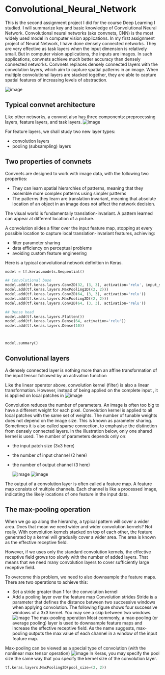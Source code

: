 # Convolutional_Neural_Network
This is the second assignment project I did for the course Deep Learning I studied. I will summarize key and basic knowledge of Convolutional Neural Network.
Convolutional neural networks (aka convnets, CNN) is the most widely used model in computer vision applications. In my first assignment project of Neural Network, I have done densely connected networks. They are very effective as task layers when the input dimension is relatively small. But in computer vision applications, the inputs are images. In such applications, convnets achieve much better accuracy than densely connected networks. Convnets replaces densely connected layers with the convolution layers, which aim to capture spatial patterns in an image. When multiple convolutional layers are stacked together, they are able to capture spatial features of increasing levels of abstraction.

![image](https://github.com/user-attachments/assets/490f10a5-6d91-4b4f-b0a4-328cfc136912)

## Typical convnet architecture
Like other networks, a convnet also has three components: preprocessing layers, feature layers, and task layers.
![image](https://github.com/user-attachments/assets/b669b6f6-2c56-4a63-860a-6ef2a055826e)

For feature layers, we shall study two new layer types:

- convolution layers
- pooling (subsampling) layers

## Two properties of convnets
Convnets are designed to work with image data, with the following two properties:

- They can learn spatial hierarchies of patterns, meaning that they assemble more complex patterns using simpler patterns
- The patterns they learn are translation invariant, meaning that absolute location of an object in an image does not affect the network decision.

The visual world is fundamentally translation-invariant. A pattern learned can appear at different location of a picture.

A convolution slides a filter over the input feature map, stopping at every possible location to capture local translation-invariant features, achieving:

- filter parameter sharing
- data efficiency on perceptual problems
- avoiding custom feature engineering

Here is a typical convolutional network definition in Keras.
```python
model = tf.keras.models.Sequential()

## Convolutional base
model.add(tf.keras.layers.Conv2D(32, (3, 3), activation='relu', input_shape=(32, 32, 3)))
model.add(tf.keras.layers.MaxPooling2D((2, 2)))
model.add(tf.keras.layers.Conv2D(64, (3, 3), activation='relu'))
model.add(tf.keras.layers.MaxPooling2D((2, 2)))
model.add(tf.keras.layers.Conv2D(64, (3, 3), activation='relu'))

## Dense head
model.add(tf.keras.layers.Flatten())
model.add(tf.keras.layers.Dense(64, activation='relu'))
model.add(tf.keras.layers.Dense(10))



model.summary()
```
## Convolutional layers
 A densely connected layer is nothing more than an affine transformation of the input tensor followed by an activation function


Like the linear operator above, convolution kernel (filter) is also a linear transformation. However, instead of being applied on the complete input 
, it is applied on local patches in 
![image](https://github.com/user-attachments/assets/f8c5e648-12f3-4551-95cc-2dc3aa91a6ea)

Convolution reduces the number of parameters. An image is often too big to have a different weight for each pixel. Convolution kernel is applied to all local patches with the same set of weights. The number of tunable weights does not depend on the image size. This is known as parameter sharing. Sometimes it is also called sparse connection, to emphasise the distinction from densely connected layers. In the illustration below, only one shared kernel is used. The number of parameters depends only on:

- the input patch size (3x3 here)
- the number of input channel (2 here)
- the number of output channel (3 here)

  ![image](https://github.com/user-attachments/assets/12be400e-ef20-4b31-b339-a838db2b3e38)
  ![image](https://github.com/user-attachments/assets/d2da51b4-5600-41bb-affd-968600571f44)

The output of a convolution layer is often called a feature map. A feature map consists of multiple channels. Each channel is like a processed image, indicating the likely locations of one feature in the input data.
## The max-pooling operation
When we go up along the hierarchy, a typical pattern will cover a wider area. Does that mean we need wider and wider convolution kernels? Not really. With convolution kernels stacked on top of each other, the feature generated by a kernel will gradually cover a wider area. The area is known as the effective receptive field.

However, if we uses only the standard convolution kernels, the effective receptive field grows too slowly with the number of added layers. That means that we need many convolution layers to cover sufficiently large receptive field.

To overcome this problem, we need to also downsample the feature maps. There are two operations to achieve this:

- Set a stride greater than 1 for the convolution kernel
- Add a pooling layer over the feature map
Convolution strides
Stride is a parameter that defines the distance between two successive windows when applying convolution. The following figure shows four successive windows of a 3x3 kernel. You may see a skip between two windows.
![image](https://github.com/user-attachments/assets/2168f7cc-2dbb-4ff9-a55c-a17acbc169d6)
The max-pooling operation
Most commonly, a max-pooling (or average pooling) layer is used to downsample feature maps and increase the effective receptive field. As the name suggests, max-pooling outputs the max value of each channel in a window of the input feature map.

Max-pooling can be viewed as a special type of convolution (with the nonlinear max tensor operation)
![image](https://github.com/user-attachments/assets/01604bdd-c97f-4750-9abc-5867d076ec99)
In Keras, you may specify the pool size the same way that you specify the kernel size of the convolution layer.
```python
tf.keras.layers.MaxPooling2D(pool_size=(2, 2))
```


